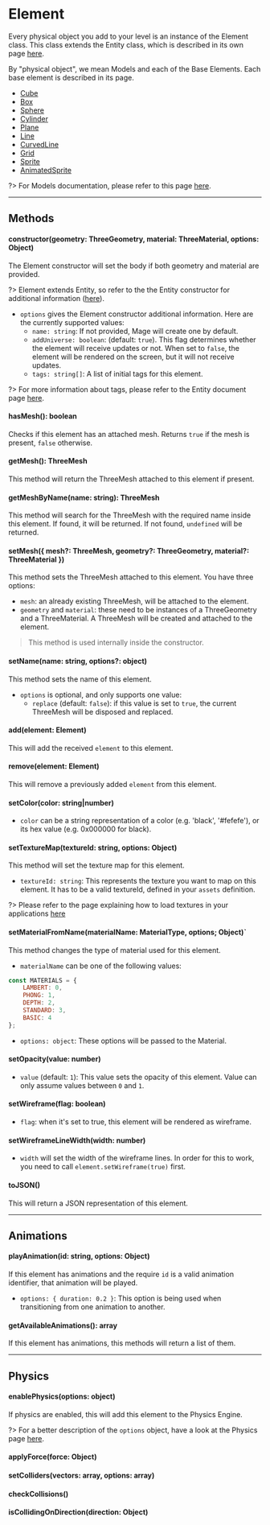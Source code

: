 # Element

Every physical object you add to your level is an instance of the Element class. This class extends the Entity class, which is described in its own page [here](/engine/advanced/core/entity.md).

By "physical object", we mean Models and each of the Base Elements. Each base element is described in its page.

- [Cube](/engine/advanced/core/base/cube.md)
- [Box](/engine/advanced/core/base/box.md)
- [Sphere](/engine/advanced/core/base/sphere.md)
- [Cylinder](/engine/advanced/core/base/cylinder.md)
- [Plane](/engine/advanced/core/base/plane.md)
- [Line](/engine/advanced/core/base/line.md)
- [CurvedLine](/engine/advanced/core/base/curvedline.md)
- [Grid](/engine/advanced/core/base/grid.md)
- [Sprite](/engine/advanced/core/base/sprite.md)
- [AnimatedSprite](/engine/advanced/core/base/animatedsprite.md)

?> For Models documentation, please refer to this page [here](/engine/advanced/assets/models.md).

---

## Methods

#### constructor(geometry: ThreeGeometry, material: ThreeMaterial, options: Object)

The Element constructor will set the body if both geometry and material are provided.

?> Element extends Entity, so refer to the the Entity constructor for additional information ([here](/engine/advanced/core/entity.md?id=constructor)).

- `options` gives the Element constructor additional information. Here are the currently supported values:
  - `name: string`: If not provided, Mage will create one by default.
  - `addUniverse: boolean`: (default: `true`). This flag determines whether the element will receive updates or not. When set to `false`, the element will be rendered on the screen, but it will not receive updates.
  - `tags: string[]`: A list of initial tags for this element.

?> For more information about tags, please refer to the Entity document page [here](/engine/advanced/core/entity.md).

#### hasMesh(): boolean

Checks if this element has an attached mesh. Returns `true` if the mesh is present, `false` otherwise.

#### getMesh(): ThreeMesh

This method will return the ThreeMesh attached to this element if present.

#### getMeshByName(name: string): ThreeMesh

This method will search for the ThreeMesh with the required name inside this element. If found, it will be returned. If not found, `undefined` will be returned.

#### setMesh({ mesh?: ThreeMesh, geometry?: ThreeGeometry, material?: ThreeMaterial })

This method sets the ThreeMesh attached to this element. You have three options:

- `mesh`: an already existing ThreeMesh, will be attached to the element.
- `geometry` and `material`: these need to be instances of a ThreeGeometry and a ThreeMaterial. A ThreeMesh will be created and attached to the element.

> This method is used internally inside the constructor.

#### setName(name: string, options?: object)

This method sets the name of this element.

- `options` is optional, and only supports one value:
  - `replace` (default: `false`): if this value is set to `true`, the current ThreeMesh will be disposed and replaced.

#### add(element: Element)

This will add the received `element` to this element.

#### remove(element: Element)

This will remove a previously added `element` from this element.

#### setColor(color: string|number)

- `color` can be a string representation of a color (e.g. 'black', '#fefefe'), or its hex value (e.g. 0x000000 for black).

#### setTextureMap(textureId: string, options: Object)

This method will set the texture map for this element.
- `textureId: string`: This represents the texture you want to map on this element. It has to be a valid textureId, defined in your `assets` definition.

?> Please refer to the page explaining how to load textures in your applications [here](/engine/advanced/assets/images_and_textures.md)

#### setMaterialFromName(materialName: MaterialType, options; Object)`

This method changes the type of material used for this element. 

- `materialName` can be one of the following values:
```javascript
const MATERIALS = {
    LAMBERT: 0,
    PHONG: 1,
    DEPTH: 2,
    STANDARD: 3,
    BASIC: 4
};
```
- `options: object`: These options will be passed to the Material.

#### setOpacity(value: number)

- `value` (default: `1`): This value sets the opacity of this element. Value can only assume values between `0` and `1`.

#### setWireframe(flag: boolean)

- `flag`: when it's set to true, this element will be rendered as wireframe.

#### setWireframeLineWidth(width: number)

- `width` will set the width of the wireframe lines. In order for this to work, you need to call `element.setWireframe(true)` first.

#### toJSON()

This will return a JSON representation of this element.

---

## Animations

#### playAnimation(id: string, options: Object)

If this element has animations and the require `id` is a valid animation identifier, that animation will be played.

- `options: { duration: 0.2 }`: This option is being used when transitioning from one animation to another.

#### getAvailableAnimations(): array<ThreeAnimation>

If this element has animations, this methods will return a list of them.

---

## Physics

#### enablePhysics(options: object)

If physics are enabled, this will add this element to the Physics Engine.

?> For a better description of the `options` object, have a look at the Physics page [here](/engine/advanced/physics.md).

#### applyForce(force: Object)

#### setColliders(vectors: array, options: array)

#### checkCollisions()

#### isCollidingOnDirection(direction: Object)
